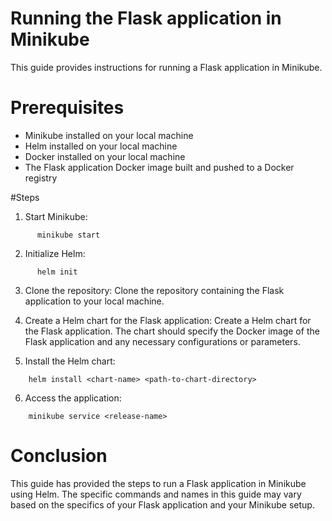 # Running the Flask application in Minikube

This guide provides instructions for running a Flask application in Minikube.

# Prerequisites
* Minikube installed on your local machine
* Helm installed on your local machine
* Docker installed on your local machine
* The Flask application Docker image built and pushed to a Docker registry

#Steps

1. Start Minikube:
```    
      minikube start
```
2. Initialize Helm:
```    
      helm init
```
3. Clone the repository:
   Clone the repository containing the Flask application to your local machine.

4. Create a Helm chart for the Flask application:
   Create a Helm chart for the Flask application. The chart should specify the Docker image of the Flask application and any necessary configurations or parameters.

5. Install the Helm chart:
```
    helm install <chart-name> <path-to-chart-directory>
```
6. Access the application:
```
    minikube service <release-name>
```

# Conclusion

  This guide has provided the steps to run a Flask application in Minikube using Helm. The specific commands and names in this guide may vary based on the              specifics of your Flask application and your Minikube setup. 



